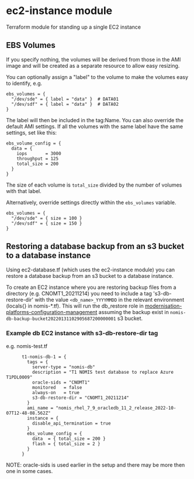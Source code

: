 # ec2-instance module

Terraform module for standing up a single EC2 instance

## EBS Volumes

If you specify nothing, the volumes will be derived from those in the AMI image
and will be created as a separate resource to allow easy resizing.

You can optionally assign a "label" to the volume to make the volumes easy
to identify, e.g.

```
ebs_volumes = {
  "/dev/sde" = { label = "data" }  # DATA01
  "/dev/sdf" = { label = "data" }  # DATA02
}
```

The label will then be included in the tag:Name. You can also override the
default AMI settings. If all the volumes with the same label have the same
settings, set like this:

```
ebs_volume_config = {
  data = {
    iops       = 3000
    throughput = 125
    total_size = 200
  }
}
```

The size of each volume is `total_size` divided by the number of volumes with that label.

Alternatively, override settings directly within the `ebs_volumes` variable.

```
ebs_volumes = {
  "/dev/sde" = { size = 100 }
  "/dev/sdf" = { size = 150 }
}
```

## Restoring a database backup from an s3 bucket to a database instance

Using ec2-database.tf (which uses the ec2-instance module) you can restore a database backup from an s3 bucket to a database instance.

To create an EC2 instance where you are restoring backup files from a directory (e.g. CNOMT1_20211214) you need to include a tag 's3-db-restore-dir' with the value `<db_name>_YYYYMMDD` in the relevant environment (locals{} in nomis-\*.tf). This will run the db_restore role in [modernisation-platforms-configuration-management](https://github.com/ministryofjustice/modernisation-platform-configuration-management) assuming the backup exist in `nomis-db-backup-bucket20220131102905687200000001` s3 bucket.

### Example db EC2 instance with s3-db-restore-dir tag

e.g. nomis-test.tf

```
      t1-nomis-db-1 = {
        tags = {
          server-type = "nomis-db"
          description = "T1 NOMIS test database to replace Azure T1PDL0009"
          oracle-sids = "CNOMT1"
          monitored   = false
          always-on   = true
          s3-db-restore-dir = "CNOMT1_20211214"
        }
        ami_name = "nomis_rhel_7_9_oracledb_11_2_release_2022-10-07T12-48-08.562Z"
        instance = {
          disable_api_termination = true
        }
        ebs_volume_config = {
          data  = { total_size = 200 }
          flash = { total_size = 2 }
        }
      }
```

NOTE: oracle-sids is used earlier in the setup and there may be more then one in some cases.
